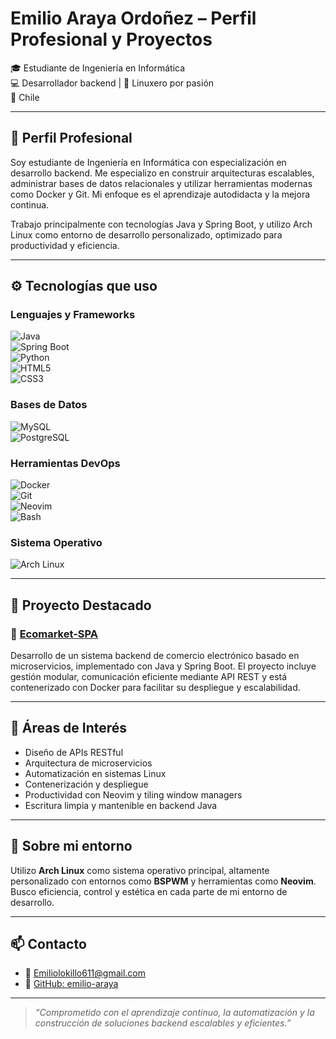 # Emilio Araya Ordoñez – Perfil Profesional y Proyectos

🎓 Estudiante de Ingeniería en Informática  
💻 Desarrollador backend | 🐧 Linuxero por pasión  
📍 Chile

---

## 🧾 Perfil Profesional

Soy estudiante de Ingeniería en Informática con especialización en desarrollo backend. Me especializo en construir arquitecturas escalables, administrar bases de datos relacionales y utilizar herramientas modernas como Docker y Git. Mi enfoque es el aprendizaje autodidacta y la mejora continua.

Trabajo principalmente con tecnologías Java y Spring Boot, y utilizo Arch Linux como entorno de desarrollo personalizado, optimizado para productividad y eficiencia.

---

## ⚙️ Tecnologías que uso

### Lenguajes y Frameworks  
![Java](https://img.shields.io/badge/Java-ED8B00?style=for-the-badge&logo=openjdk&logoColor=white)  
![Spring Boot](https://img.shields.io/badge/Spring_Boot-6DB33F?style=for-the-badge&logo=spring-boot&logoColor=white)  
![Python](https://img.shields.io/badge/Python-3670A0?style=for-the-badge&logo=python&logoColor=white)  
![HTML5](https://img.shields.io/badge/HTML5-E34F26?style=for-the-badge&logo=html5&logoColor=white)  
![CSS3](https://img.shields.io/badge/CSS3-1572B6?style=for-the-badge&logo=css3&logoColor=white)  

### Bases de Datos  
![MySQL](https://img.shields.io/badge/MySQL-005C84?style=for-the-badge&logo=mysql&logoColor=white)  
![PostgreSQL](https://img.shields.io/badge/PostgreSQL-336791?style=for-the-badge&logo=postgresql&logoColor=white)  

### Herramientas DevOps  
![Docker](https://img.shields.io/badge/Docker-2496ED?style=for-the-badge&logo=docker&logoColor=white)  
![Git](https://img.shields.io/badge/Git-F05032?style=for-the-badge&logo=git&logoColor=white)  
![Neovim](https://img.shields.io/badge/Neovim-57A143?style=for-the-badge&logo=neovim&logoColor=white)  
![Bash](https://img.shields.io/badge/Bash-121011?style=for-the-badge&logo=gnu-bash&logoColor=white)  

### Sistema Operativo  
![Arch Linux](https://img.shields.io/badge/Arch_Linux-1793D1?style=for-the-badge&logo=arch-linux&logoColor=white)  

---

## 🚀 Proyecto Destacado

### 🛒 [Ecomarket-SPA](https://github.com/emilio-araya/ecomarket-spa)

Desarrollo de un sistema backend de comercio electrónico basado en microservicios, implementado con Java y Spring Boot. El proyecto incluye gestión modular, comunicación eficiente mediante API REST y está contenerizado con Docker para facilitar su despliegue y escalabilidad.

---

## 🧠 Áreas de Interés

- Diseño de APIs RESTful  
- Arquitectura de microservicios  
- Automatización en sistemas Linux  
- Contenerización y despliegue  
- Productividad con Neovim y tiling window managers  
- Escritura limpia y mantenible en backend Java  

---

## 🐧 Sobre mi entorno

Utilizo **Arch Linux** como sistema operativo principal, altamente personalizado con entornos como **BSPWM** y herramientas como **Neovim**. Busco eficiencia, control y estética en cada parte de mi entorno de desarrollo.

---

## 📫 Contacto

- 📧 Emiliolokillo611@gmail.com  
- 🐙 [GitHub: emilio-araya](https://github.com/emilio-araya)  

---

> *“Comprometido con el aprendizaje continuo, la automatización y la construcción de soluciones backend escalables y eficientes.”*
